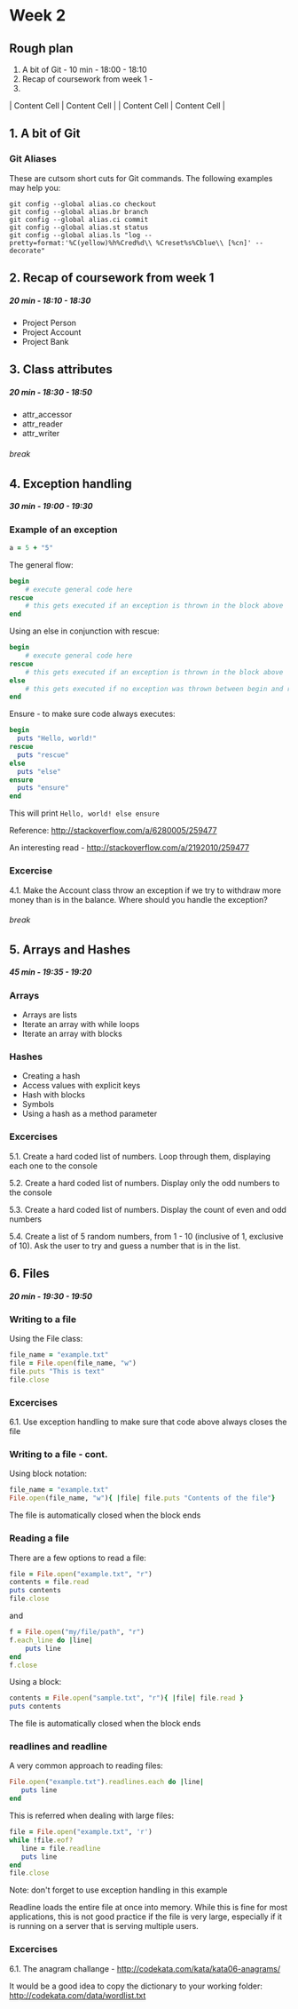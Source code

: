 # Week 2

## Rough plan
1. A bit of Git - 10 min - 18:00 - 18:10
2. Recap of coursework from week 1 - 
3. 

| Content Cell  | Content Cell  |
| Content Cell  | Content Cell  |


## 1. A bit of Git
### Git Aliases 
These are cutsom short cuts for Git commands.
The following examples may help you:
```
git config --global alias.co checkout
git config --global alias.br branch
git config --global alias.ci commit
git config --global alias.st status
git config --global alias.ls "log --pretty=format:'%C(yellow)%h%Cred%d\\ %Creset%s%Cblue\\ [%cn]' --decorate"
```

## 2. Recap of coursework from week 1
##### 20 min - 18:10 - 18:30
* Project Person
* Project Account
* Project Bank

## 3. Class attributes 
##### 20 min - 18:30 - 18:50
* attr_accessor
* attr_reader
* attr_writer

###### break

## 4. Exception handling
##### 30 min - 19:00 - 19:30

### Example of an exception
```ruby
a = 5 + "5"
```

The general flow:

```ruby 
begin
    # execute general code here
rescue
    # this gets executed if an exception is thrown in the block above
end
```

Using an else in conjunction with rescue:

```ruby 
begin
    # execute general code here
rescue
    # this gets executed if an exception is thrown in the block above
else
    # this gets executed if no exception was thrown between begin and rescue
end
```

Ensure - to make sure code always executes:
```ruby 
begin
  puts "Hello, world!"
rescue
  puts "rescue"
else
  puts "else"
ensure
  puts "ensure"
end
```

This will print ```Hello, world! else ensure```

Reference: http://stackoverflow.com/a/6280005/259477

An interesting read - http://stackoverflow.com/a/2192010/259477


### Excercise
4.1. Make the Account class throw an exception if we try to withdraw more money than is in the balance.
Where should you handle the exception?

###### break

## 5. Arrays and Hashes
##### 45 min - 19:35 - 19:20

### Arrays
* Arrays are lists
* Iterate an array with while loops
* Iterate an array with blocks

### Hashes
* Creating a hash
* Access values with explicit keys
* Hash with blocks
* Symbols 
* Using a hash as a method parameter

### Excercises
5.1. Create a hard coded list of numbers. Loop through them, displaying each one to the console

5.2. Create a hard coded list of numbers. Display only the odd numbers to the console

5.3. Create a hard coded list of numbers. Display the count of even and odd numbers

5.4. Create a list of 5 random numbers, from 1 - 10 (inclusive of 1, exclusive of 10). Ask the user to try and guess a number that is in the list.

## 6. Files
##### 20 min - 19:30 - 19:50

### Writing to a file

Using the File class:

```ruby
file_name = "example.txt"
file = File.open(file_name, "w")
file.puts "This is text"
file.close
```

### Excercises

6.1. Use exception handling to make sure that code above always closes the file

### Writing to a file - cont.

Using block notation:

```ruby
file_name = "example.txt"
File.open(file_name, "w"){ |file| file.puts "Contents of the file"}
```
The file is automatically closed when the block ends


### Reading a file

There are a few options to read a file:

```ruby 
file = File.open("example.txt", "r")
contents = file.read
puts contents   
file.close
```

and

```ruby
f = File.open("my/file/path", "r") 
f.each_line do |line| 
	puts line 
end 
f.close
```

Using a block:

```ruby
contents = File.open("sample.txt", "r"){ |file| file.read }
puts contents
```

The file is automatically closed when the block ends

### readlines and readline

A very common approach to reading files:

```ruby
File.open("example.txt").readlines.each do |line|
   puts line
end
```

This is referred when dealing with large files:

```ruby
file = File.open("example.txt", 'r')
while !file.eof?
   line = file.readline
   puts line
end
file.close
```
Note: don't forget to use exception handling in this example

Readline loads the entire file at once into memory. While this is fine for most applications, this is not good practice if the file is very large, especially if it is running on a server that is serving multiple users.

### Excercises
6.1. The anagram challange - http://codekata.com/kata/kata06-anagrams/

It would be a good idea to copy the dictionary to your working folder: http://codekata.com/data/wordlist.txt



